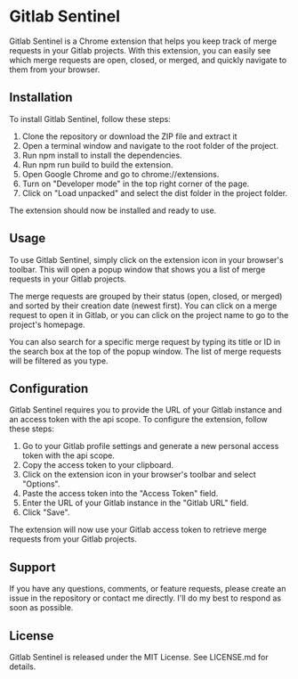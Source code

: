 # Gitlab Sentinel

Gitlab Sentinel is a Chrome extension that helps you keep track of merge requests in your Gitlab projects. With this extension, you can easily see which merge requests are open, closed, or merged, and quickly navigate to them from your browser.

## Installation

To install Gitlab Sentinel, follow these steps:

1.  Clone the repository or download the ZIP file and extract it
2.  Open a terminal window and navigate to the root folder of the project.
3.  Run npm install to install the dependencies.
4.  Run npm run build to build the extension.
5.  Open Google Chrome and go to chrome://extensions.
6.  Turn on "Developer mode" in the top right corner of the page.
7.  Click on "Load unpacked" and select the dist folder in the project folder.

The extension should now be installed and ready to use.

## Usage

To use Gitlab Sentinel, simply click on the extension icon in your browser's toolbar. This will open a popup window that shows you a list of merge requests in your Gitlab projects.

The merge requests are grouped by their status (open, closed, or merged) and sorted by their creation date (newest first). You can click on a merge request to open it in Gitlab, or you can click on the project name to go to the project's homepage.

You can also search for a specific merge request by typing its title or ID in the search box at the top of the popup window. The list of merge requests will be filtered as you type.

## Configuration

Gitlab Sentinel requires you to provide the URL of your Gitlab instance and an access token with the api scope. To configure the extension, follow these steps:

1.  Go to your Gitlab profile settings and generate a new personal access token with the api scope.
2.  Copy the access token to your clipboard.
3.  Click on the extension icon in your browser's toolbar and select "Options".
4.  Paste the access token into the "Access Token" field.
5.  Enter the URL of your Gitlab instance in the "Gitlab URL" field.
6.  Click "Save".

The extension will now use your Gitlab access token to retrieve merge requests from your Gitlab projects.

## Support

If you have any questions, comments, or feature requests, please create an issue in the repository or contact me directly. I'll do my best to respond as soon as possible.

## License

Gitlab Sentinel is released under the MIT License. See LICENSE.md for details.
